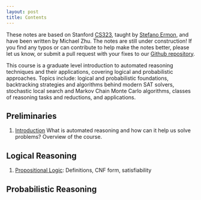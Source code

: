 ```yaml
---
layout: post
title: Contents
---
```


These notes are based on Stanford
[CS323](http://cs.stanford.edu/~ermon/cs323/index.html), taught by [Stefano
Ermon](http://cs.stanford.edu/~ermon/), and have been written by Michael Zhu.
The notes are still under construction! If you find any typos or can contribute
to help make the notes better, please let us know, or submit a pull request with your
fixes to our [Github repository](https://github.com/ermongroup/cs323-notes).

This course is a graduate level introduction to automated reasoning techniques
and their applications, covering logical and probabilistic approaches. Topics
include: logical and probabilistic foundations, backtracking strategies and
algorithms behind modern SAT solvers, stochastic local search and Markov Chain
Monte Carlo algorithms, classes of reasoning tasks and reductions, and
applications.

Preliminaries
-------------

1.  [Introduction](preliminaries/introduction/) What is automated reasoning and
    how can it help us solve problems? Overview of the course.

Logical Reasoning
-----------------

1.  [Propositional Logic](logic/propositional/): Definitions, CNF form,
    satisfiability

Probabilistic Reasoning
-----------------------
